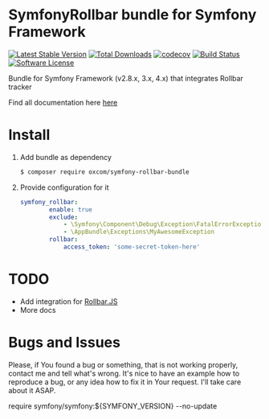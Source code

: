 # SymfonyRollbar bundle for Symfony Framework
[![Latest Stable Version](https://poser.pugx.org/oxcom/symfony-rollbar-bundle/v/stable)](https://packagist.org/packages/oxcom/symfony-rollbar-bundle)
[![Total Downloads](https://poser.pugx.org/oxcom/symfony-rollbar-bundle/downloads)](https://packagist.org/packages/oxcom/symfony-rollbar-bundle)
[![codecov](https://codecov.io/gh/OxCom/symfony3-rollbar-bundle/branch/master/graph/badge.svg)](https://codecov.io/gh/OxCom/symfony3-rollbar-bundle)
[![Build Status](https://travis-ci.org/OxCom/symfony3-rollbar-bundle.svg?branch=master)](https://travis-ci.org/OxCom/symfony3-rollbar-bundle)
[![Software License](https://img.shields.io/badge/license-MIT-brightgreen.svg?style=flat-square)](LICENSE)

Bundle for Symfony Framework (v2.8.x, 3.x, 4.x) that integrates Rollbar tracker

Find all documentation here [here](https://github.com/OxCom/symfony3-rollbar-bundle/tree/master/Resources/doc)

# Install
1. Add bundle as dependency
    ```bash
    $ composer require oxcom/symfony-rollbar-bundle
    ```
2. Provide configuration for it
    ```yaml
    symfony_rollbar:
            enable: true
            exclude:
                - \Symfony\Component\Debug\Exception\FatalErrorException
                - \AppBundle\Exceptions\MyAwesomeException
            rollbar:
                access_token: 'some-secret-token-here'
    ```

# TODO
- Add integration for [Rollbar.JS](https://rollbar.com/docs/notifier/rollbar.js/) 
- More docs

# Bugs and Issues
Please, if You found a bug or something, that is not working properly, contact me and tell what's wrong. It's nice to have an example how to reproduce a bug, or any idea how to fix it in Your request. I'll take care about it ASAP.

require symfony/symfony:${SYMFONY_VERSION} --no-update